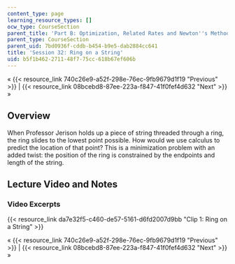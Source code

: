 ```yaml
---
content_type: page
learning_resource_types: []
ocw_type: CourseSection
parent_title: 'Part B: Optimization, Related Rates and Newton''s Method'
parent_type: CourseSection
parent_uid: 7bd0936f-cddb-b454-b9e5-dab2884cc641
title: 'Session 32: Ring on a String'
uid: b5f1b462-2711-48f7-75cc-618b67ef606b
---
```


« {{< resource_link 740c26e9-a52f-298e-76ec-9fb9679d1f19 "Previous" >}} | {{< resource_link 08bcebd8-87ee-223a-f847-41f0fef4d632 "Next" >}} »

Overview
--------

When Professor Jerison holds up a piece of string threaded through a ring, the ring slides to the lowest point possible. How would we use calculus to predict the location of that point? This is a minimization problem with an added twist: the position of the ring is constrained by the endpoints and length of the string.

Lecture Video and Notes
-----------------------

### Video Excerpts

{{< resource_link da7e32f5-c460-de57-5161-d6fd2007d9bb "Clip 1: Ring on a String" >}}

« {{< resource_link 740c26e9-a52f-298e-76ec-9fb9679d1f19 "Previous" >}} | {{< resource_link 08bcebd8-87ee-223a-f847-41f0fef4d632 "Next" >}} »